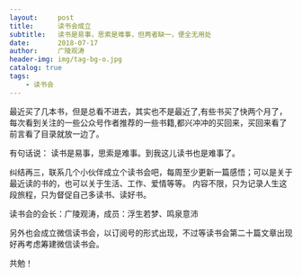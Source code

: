 ```yaml
---
layout:     post
title:      读书会成立
subtitle:   读书是易事，思索是难事，但两者缺一，便全无用处
date:       2018-07-17
author:     广陵观涛
header-img: img/tag-bg-o.jpg
catalog: true
tags:
    - 读书会
---
```



最近买了几本书，但是总看不进去，其实也不是最近了,有些书买了快两个月了，
每次看到关注的一些公众号作者推荐的一些书籍,都兴冲冲的买回来，买回来看了前言看了目录就放一边了。

有句话说： 读书是易事，思索是难事。到我这儿读书也是难事了。

纠结再三，联系几个小伙伴成立个读书会吧，每周至少更新一篇感悟；可以是关于最近读的书的，也可以关于生活、工作、爱情等等。
内容不限，只为记录人生这段旅程，只为督促自己多读书、读好书。

读书会的会长：广陵观涛，成员：浮生若梦、鸣泉意沛

另外也会成立微信读书会，以订阅号的形式出现，不过等读书会第二十篇文章出现好再考虑筹建微信读书会。

共勉！

